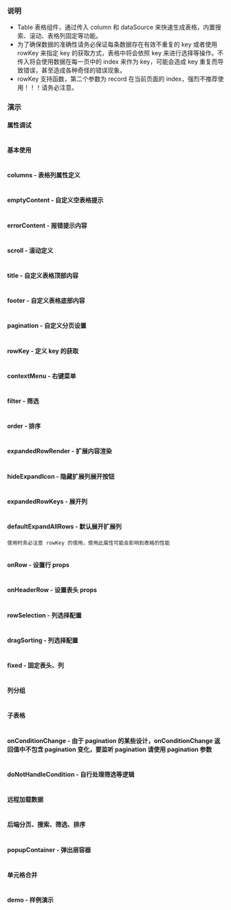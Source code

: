 ### 说明

-   Table 表格组件，通过传入 column 和 dataSource 来快速生成表格，内置搜索、滚动、表格列固定等功能。
-   为了确保数据的准确性请务必保证每条数据存在有效不重复的 key 或者使用 rowKey 来指定 key 的获取方式，表格中将会依照 key 来进行选择等操作。不传入将会使用数据在每一页中的 index 来作为 key，可能会造成 key 重复而导致错误，甚至造成各种奇怪的错误现象。
-   rowKey 支持函数，第二个参数为 record 在当前页面的 index，强烈不推荐使用！！！请务必注意。

### 演示

#### 属性调试

```js {"codepath": "table.jsx"}
```

#### 基本使用

```js {"codepath": "base.jsx"}
```

#### columns - 表格列属性定义

```js {"codepath": "columns.jsx"}
```

#### emptyContent - 自定义空表格提示

```js {"codepath": "emptyContent.jsx"}
```

#### errorContent - 报错提示内容

```js {"codepath": "errorContent.jsx"}
```

#### scroll - 滚动定义

```js {"codepath": "scroll.jsx"}
```

#### title - 自定义表格顶部内容

```js {"codepath": "title.jsx"}
```

#### footer - 自定义表格底部内容

```js {"codepath": "footer.jsx"}
```

#### pagination - 自定义分页设置

```js {"codepath": "pagination.jsx"}
```

#### rowKey - 定义 key 的获取

```js {"codepath": "rowKey.jsx"}
```

#### contextMenu - 右键菜单

```js {"codepath": "contextMenu.jsx"}
```

#### filter - 筛选

```js {"codepath": "filter.jsx"}
```

#### order - 排序

```js {"codepath": "order.jsx"}
```

#### expandedRowRender - 扩展内容渲染

```js {"codepath": "expandedRowRender.jsx"}
```

#### hideExpandIcon - 隐藏扩展列展开按钮

```js {"codepath": "hideExpandIcon.jsx"}
```

#### expandedRowKeys - 展开列

```js {"codepath": "expandedRowKeys.jsx"}
```

#### defaultExpandAllRows - 默认展开扩展列

`使用时务必注意 rowKey 的使用，使用此属性可能会影响到表格的性能`

```js {"codepath": "defaultExpandAllRows.jsx"}
```

#### onRow - 设置行 props

```js {"codepath": "onRow.jsx"}
```

#### onHeaderRow - 设置表头 props

```js {"codepath": "onHeaderRow.jsx"}
```

#### rowSelection - 列选择配置

```js {"codepath": "rowSelection.jsx"}
```

#### dragSorting - 列选择配置

```js {"codepath": "dragSorting.jsx"}
```

#### fixed - 固定表头、列

```js {"codepath": "fixed.jsx"}
```

#### 列分组

```js {"codepath": "groupColumns.jsx"}
```

#### 子表格

```js {"codepath": "subTable.jsx"}
```

#### onConditionChange - 由于 pagination 的某些设计，onConditionChange 返回值中不包含 pagination 变化，要监听 pagination 请使用 pagination 参数

```js {"codepath": "onConditionChange.jsx"}
```

#### doNotHandleCondition - 自行处理筛选等逻辑

```js {"codepath": "doNotHandleCondition.jsx"}
```

#### 远程加载数据

```js {"codepath": "loadingDataFromRemote.jsx"}
```

#### 后端分页、搜索、筛选、排序

```js {"codepath": "fullRemoteTable.jsx"}
```

#### popupContainer - 弹出层容器

```js {"codepath": "popupContainer.jsx"}
```

#### 单元格合并

```js {"codepath": "cellMerge.jsx"}
```

#### demo - 样例演示

```js {"codepath": "demo.jsx"}
```
